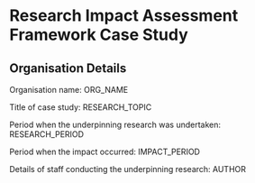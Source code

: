 # Research Impact Assessment Framework Case Study

## Organisation Details
Organisation name: ORG_NAME

Title of case study: RESEARCH_TOPIC

Period when the underpinning research was undertaken: RESEARCH_PERIOD

Period when the impact occurred: IMPACT_PERIOD

Details of staff conducting the underpinning research: AUTHOR
